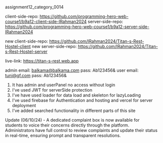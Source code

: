 assignment12_category_0014

client-side-repo: https://github.com/programming-hero-web-course1/b9a12-client-side-IRahman2024
server-side-repo: https://github.com/programming-hero-web-course1/b9a12-server-side-IRahman2024

new client-side-repo: https://github.com/IRahman2024/Titan-s-Rest-Hostel-client
new server-side-repo: https://github.com/IRahman2024/Titan-s-Rest-Hostel-server

live-link: https://titan-s-rest.web.app

admin email: balkama@balkama.cpm pass: Ab123456& 
user email: tuni@gf.com pass: Ab123456&

1. It has admin and userPanel no access without login
2. I've used JWT for serverSide protection
3. I've have used loader for data load and skeleton for lazyLoading
4. I've used firebase for Authentication and hosting and vercel for server deployment
5. I've added searched functionality in different parts of this site

Update (06/10/24) - A dedicated complaint box is now available for students to voice their concerns directly through the platform. Administrators have full control to review complaints and update their status in real-time, ensuring prompt and transparent resolutions.